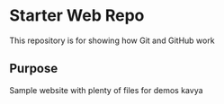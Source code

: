 # Starter Web Repo

This repository is for showing how Git and GitHub work

## Purpose

Sample website with plenty of files for demos
kavya